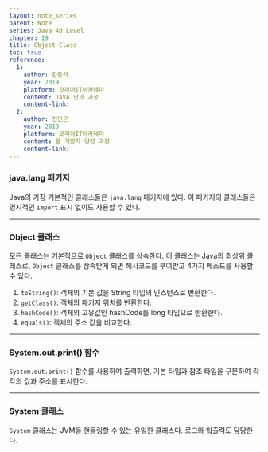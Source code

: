 ```yaml
---
layout: note_series
parent: Note
series: Java 40 Level
chapter: 19
title: Object Class
toc: true
reference:
  1:
    author: 한동석
    year: 2019
    platform: 코리아IT아카데미
    content: JAVA 단과 과정
    content-link:
  2:
    author: 전민균
    year: 2019
    platform: 코리아IT아카데미
    content: 웹 개발자 양성 과정
    content-link: 
---
```

### java.lang 패키지

Java의 가장 기본적인 클래스들은 `java.lang` 패키지에 있다. 이 패키지의 클래스들은 명시적인 `import` 표시 없이도 사용할 수 있다.

---

### Object 클래스

모든 클래스는 기본적으로 `Object` 클래스를 상속한다. 이 클래스는 Java의 최상위 클래스로, `Object` 클래스를 상속받게 되면 해시코드를 부여받고 4가지 메소드를 사용할 수 있다.

1. `toString()`: 객체의 기본 값을 String 타입의 인스턴스로 변환한다.
2. `getClass()`: 객체의 패키지 위치를 반환한다.
3. `hashCode()`: 객체의 고유값인 hashCode를 long 타입으로 반환한다.
4. `equals()`: 객체의 주소 값을 비교한다.

---

### System.out.print() 함수

`System.out.print()` 함수를 사용하여 출력하면, 기본 타입과 참조 타입을 구분하여 각각의 값과 주소를 표시한다.

---

### System 클래스

`System` 클래스는 JVM을 핸들링할 수 있는 유일한 클래스다. 로그와 입출력도 담당한다.

